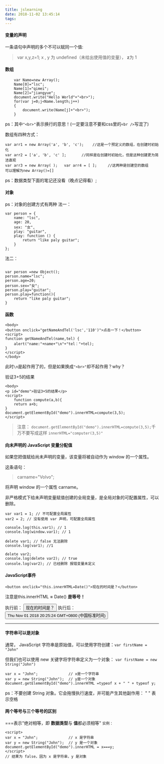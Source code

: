 ```yaml
---
title: jslearning
date: 2018-11-02 13:45:14
tags:
---
```

#### 变量的声明
一条语句中声明的多个不可以赋同一个值:
>var x,y,z=1; 
x , y 为 undefined（未给出使用值的变量）， **z**为 1

#### 数组

```
    var Name=new Array();
    Name[0]="lsc";
    Name[1]="qimei";
    Name[2]="jiangyue";
    document.write("Hello World"+"<br>");
    for(var j=0;j<Name.length;j++)
    {
        document.write(Name[j]+"<br>");
    }
```
ps：其中`"<br>"`表示换行的意思！(一定要注意不要和css里的`<br />`写混了)

数组有四种方式：
```
var arr1 = new Array('a', 'b', 'c');    //这是一个预定义的数组，在创建时初始化
var arr2 = ['a', 'b', 'c' ];       //同样是在创建时初始化，但是这种创建更为简洁直观
var arr3 = new Array( );   var arr4 = [ ];     //这两种是创建空的数组
可以理解为new Array()=[]
```
ps：数据类型下面的笔记还没看（晚点记得看）;

#### 对象
ps：对象的创建方式有两种
法一：
```
var person = {
    name: "lsc",
    age: 20,
    sex: "女",
    play: "guitar",
    play: function () {
        return "like paly guitar";
    }
};
```
法二：
```

var person =new Object();
person.name="lsc";
person.age=20;
person.sex="女";
person.play="guitar";
person.play=function(){
    return "like paly guitar";
}
```

#### 函数
```
<body>
<button onclick="getNameAndTel('lsc','110')">点击一下！</button>
<script>
function getNameAndTel(name,tel) {
	alert("name:"+name+"\n"+"tel："+tel);
}
</script>
</body>
```
此时`\n`是起作用了的，但是如果换成`"<br>"`却不起作用？why？


验证3+5的结果
```
<body>
<p id="demo">验证3+5的结果</p>
<script>
	function compute(a,b){
	return a+b;
}
document.getElementById("demo").innerHTML=compute(3,5);
</script>
```
>注意：
`document.getElementById("demo").innerHTML=compute(3,5);`千万不要写成这样   `innerHTML="computer(3,5)"`



#### 向未声明的 JavaScript 变量分配值
如果您把值赋给尚未声明的变量，该变量将被自动作为 window 的一个属性。

这条语句：

>carname="Volvo";

将声明 window 的一个属性 carname。

非严格模式下给未声明变量赋值创建的全局变量，是全局对象的可配置属性，可以删除。
```
var var1 = 1; // 不可配置全局属性
var2 = 2; // 没有使用 var 声明，可配置全局属性

console.log(this.var1); // 1
console.log(window.var1); // 1

delete var1; // false 无法删除
console.log(var1); //1

delete var2; 
console.log(delete var2); // true
console.log(var2); // 已经删除 报错变量未定义
```

#### JavaScript事件

```
<button onclick="this.innerHTML=Date()">现在的时间是？</button>
```

注意是this.innerHTML **=** Date()  **是等号！**

执行前：
<button onclick="this.innerHTML=Date()">现在的时间是？</button>
执行后：
<button >Thu Nov 01 2018 20:25:24 GMT+0800 (中国标准时间)</button>

---
#### 字符串可以是对象
通常， JavaScript 字符串是原始值，可以使用字符创建：`var firstName = "John"`

但我们也可以使用 new 关键字将字符串定义为一个对象： `var firstName = new String("John")`
```
var x = "John";              // x是一个字符串
var y = new String("John");  // y是一个对象
document.getElementById("demo").innerHTML =typeof x + " " + typeof y;
```
ps：不要创建 String 对象。它会拖慢执行速度，并可能产生其他副作用：
" " 表示空格

#### 两个等号与三个等号的区别
===表示"绝对相等，即 **数据类型**与 **值**都必须相等"
`实例：`
```
<script>
var x = "John";              // x 是字符串
var y = new String("John");  // y 是一个对象
document.getElementById("demo").innerHTML = x===y;
</script>
// 结果为 false，因为 x 是字符串，y 是对象
```

